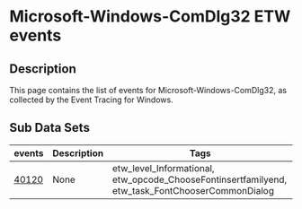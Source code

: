 # Microsoft-Windows-ComDlg32 ETW events

## Description
This page contains the list of events for Microsoft-Windows-ComDlg32, as collected by the Event Tracing for Windows.

## Sub Data Sets
|events|Description|Tags|
|---|---|---|
|[40120](events/event-40120.md)|None|etw_level_Informational, etw_opcode_ChooseFontinsertfamilyend, etw_task_FontChooserCommonDialog|
